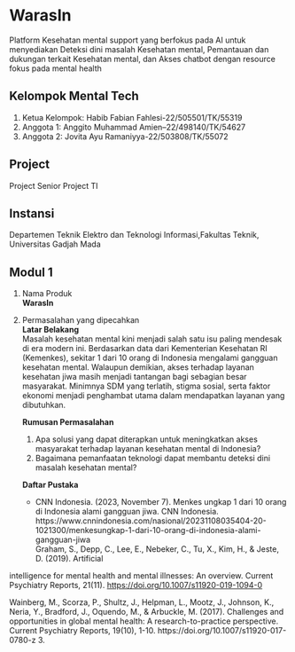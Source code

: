 # WarasIn
Platform Kesehatan mental support yang berfokus pada AI untuk menyediakan Deteksi dini masalah Kesehatan mental, Pemantauan dan dukungan terkait Kesehatan mental, dan Akses chatbot dengan resource fokus pada mental health

## Kelompok Mental Tech
1. Ketua Kelompok: Habib Fabian Fahlesi-22/505501/TK/55319
2. Anggota 1: Anggito Muhammad Amien–22/498140/TK/54627
3. Anggota 2: Jovita Ayu Ramaniyya-22/503808/TK/55072

## Project
Project Senior Project TI

## Instansi 
Departemen Teknik Elektro dan Teknologi Informasi,Fakultas Teknik, Universitas Gadjah Mada

## Modul 1
1. Nama Produk
   <br/><b>WarasIn</b>
2. Permasalahan yang dipecahkan
   <br/><b>Latar Belakang</b>
   <br/><a>Masalah kesehatan mental kini menjadi salah satu isu paling mendesak di era modern
   ini. Berdasarkan data dari Kementerian Kesehatan RI (Kemenkes), sekitar 1 dari 10 orang
   di Indonesia mengalami gangguan kesehatan mental. Walaupun demikian, akses terhadap
   layanan kesehatan jiwa masih menjadi tantangan bagi sebagian besar masyarakat.
   Minimnya SDM yang terlatih, stigma sosial, serta faktor ekonomi menjadi penghambat
   utama dalam mendapatkan layanan yang dibutuhkan.</a>
   
   <b>Rumusan Permasalahan</b>
   <br/><ol>
      <li>
         Apa solusi yang dapat diterapkan untuk meningkatkan akses masyarakat terhadap layanan kesehatan mental di Indonesia?</li>
      <li>
         Bagaimana pemanfaatan teknologi dapat membantu deteksi dini masalah kesehatan mental?</li>
   </ol>

   <b>Daftar Pustaka</b>
   <br/>
   <ul>
      <li>CNN Indonesia. (2023, November 7). Menkes ungkap 1 dari 10 orang di Indonesia alami gangguan jiwa. CNN Indonesia. https://www.cnnindonesia.com/nasional/20231108035404-20-1021300/menkesungkap-1-dari-10-orang-di-indonesia-alami-gangguan-jiwa
      </li>
      </li>Graham, S., Depp, C., Lee, E., Nebeker, C., Tu, X., Kim, H., & Jeste, D. (2019). Artificial
intelligence for mental health and mental illnesses: An overview. Current Psychiatry
Reports, 21(11). https://doi.org/10.1007/s11920-019-1094-0
</li>
</li>Wainberg, M., Scorza, P., Shultz, J., Helpman, L., Mootz, J., Johnson, K., Neria, Y., Bradford, J., Oquendo, M., & Arbuckle, M. (2017). Challenges and opportunities in global mental health: A research-to-practice perspective. Current Psychiatry Reports, 19(10), 1-10. https://doi.org/10.1007/s11920-017-0780-z </li>
</ul>
3. 
